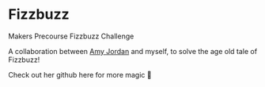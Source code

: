 # Fizzbuzz #

Makers Precourse Fizzbuzz Challenge

A collaboration between [Amy Jordan](https://github.com/amyj0rdan) and myself, to solve the age old tale of Fizzbuzz! 

Check out her github here for more magic 🎉 
